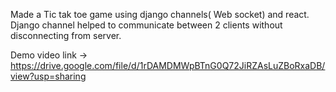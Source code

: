 
Made a Tic tak toe game using django channels( Web socket) and react. 
Django channel helped to communicate between 2 clients without disconnecting from server.

Demo video link -> https://drive.google.com/file/d/1rDAMDMWpBTnG0Q72JiRZAsLuZBoRxaDB/view?usp=sharing
